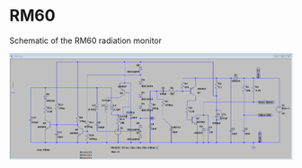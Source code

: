 # RM60
Schematic of the RM60 radiation monitor


![schematic](pictures/RM60_schematic_LTspice.png "LTspice schematic")

